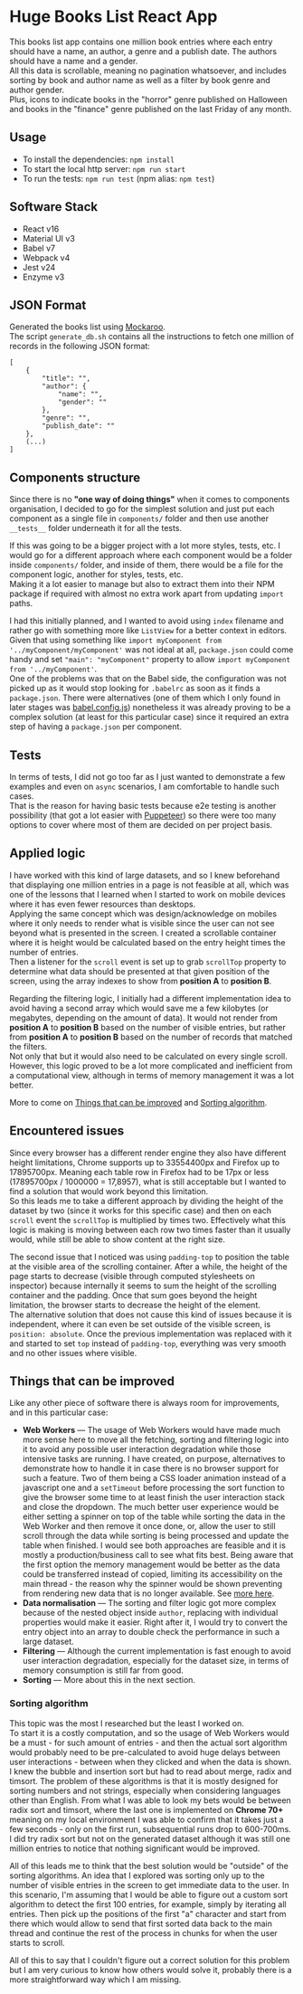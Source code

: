 # Huge Books List React App

This books list app contains one million book entries where each entry should have a name, an author, a genre and a publish date. The authors should have a name and a gender.
\
All this data is scrollable, meaning no pagination whatsoever, and includes sorting by book and author name as well as a filter by book genre and author gender.
\
Plus, icons to indicate books in the "horror" genre published on Halloween and books in the "finance" genre published on the last Friday of any month.

## Usage
* To install the dependencies: `npm install`
* To start the local http server: `npm run start`
* To run the tests: `npm run test` (npm alias: `npm test`)

## Software Stack
* React v16
* Material UI v3
* Babel v7
* Webpack v4
* Jest v24
* Enzyme v3

## JSON Format
Generated the books list using [Mockaroo](https://mockaroo.com/schemas/new).
\
The script `generate_db.sh` contains all the instructions to fetch one million of records in the following JSON format:
```
[
    {
        "title": "",
        "author": {
            "name": "",
            "gender": ""
        },
        "genre": "",
        "publish_date": ""
    },
    (...)
]
```

## Components structure
Since there is no **"one way of doing things"** when it comes to components organisation, I decided to go for the simplest solution and just put each component as a single file in ``components/`` folder and then use another ``__tests__`` folder underneath it for all the tests.

If this was going to be a bigger project with a lot more styles, tests, etc. I would go for a different approach where each component would be a folder inside ``components/`` folder, and inside of them, there would be a file for the component logic, another for styles, tests, etc.
\
Making it a lot easier to manage but also to extract them into their NPM package if required with almost no extra work apart from updating ``import`` paths.

I had this initially planned, and I wanted to avoid using ``index`` filename and rather go with something more like ``ListView`` for a better context in editors. Given that using something like ``import myComponent from '../myComponent/myComponent'`` was not ideal at all, ``package.json`` could come handy and set ``"main": "myComponent"`` property to allow ``import myComponent from '../myComponent'``.
\
One of the problems was that on the Babel side, the configuration was not picked up as it would stop looking for ``.babelrc`` as soon as it finds a ``package.json``. There were alternatives (one of them which I only found in later stages was [babel.config.js](https://babeljs.io/docs/en/config-files#project-wide-configuration)) nonetheless it was already proving to be a complex solution (at least for this particular case) since it required an extra step of having a ``package.json`` per component.

## Tests
In terms of tests, I did not go too far as I just wanted to demonstrate a few examples and even on ``async`` scenarios, I am comfortable to handle such cases.
\
That is the reason for having basic tests because e2e testing is another possibility (that got a lot easier with [Puppeteer](https://github.com/GoogleChrome/puppeteer)) so there were too many options to cover where most of them are decided on per project basis.

## Applied logic
I have worked with this kind of large datasets, and so I knew beforehand that displaying one million entries in a page is not feasible at all, which was one of the lessons that I learned when I started to work on mobile devices where it has even fewer resources than desktops.
\
Applying the same concept which was design/acknowledge on mobiles where it only needs to render what is visible since the user can not see beyond what is presented in the screen. I created a scrollable container where it is height would be calculated based on the entry height times the number of entries.
\
Then a listener for the ``scroll`` event is set up to grab ``scrollTop`` property to determine what data should be presented at that given position of the screen, using the array indexes to show from **position A** to **position B**.

Regarding the filtering logic, I initially had a different implementation idea to avoid having a second array which would save me a few kilobytes (or megabytes, depending on the amount of data). It would not render from **position A** to **position B** based on the number of visible entries, but rather from **position A** to **position B** based on the number of records that matched the filters.
\
Not only that but it would also need to be calculated on every single scroll. However, this logic proved to be a lot more complicated and inefficient from a computational view, although in terms of memory management it was a lot better.

More to come on [Things that can be improved](#markdown-header-things-that-can-be-improved) and [Sorting algorithm](#markdown-header-sorting-algorithm).

## Encountered issues
Since every browser has a different render engine they also have different height limitations, Chrome supports up to 33554400px and Firefox up to 17895700px. Meaning each table row in Firefox had to be 17px or less (17895700px / 1000000 = 17,8957), what is still acceptable but I wanted to find a solution that would work beyond this limitation.
\
So this leads me to take a different approach by dividing the height of the dataset by two (since it works for this specific case) and then on each ``scroll`` event the ``scrollTop`` is multiplied by times two. Effectively what this logic is making is moving between each row two times faster than it usually would, while still be able to show content at the right size.

The second issue that I noticed was using ``padding-top`` to position the table at the visible area of the scrolling container. After a while, the height of the page starts to decrease (visible through computed stylesheets on inspector) because internally it seems to sum the height of the scrolling container and the padding. Once that sum goes beyond the height limitation, the browser starts to decrease the height of the element.
\
The alternative solution that does not cause this kind of issues because it is independent, where it can even be set outside of the visible screen, is ``position: absolute``. Once the previous implementation was replaced with it and started to set ``top`` instead of ``padding-top``, everything was very smooth and no other issues where visible.

## Things that can be improved
Like any other piece of software there is always room for improvements, and in this particular case:

- **Web Workers** — The usage of Web Workers would have made much more sense here to move all the fetching, sorting and filtering logic into it to avoid any possible user interaction degradation while those intensive tasks are running. I have created, on purpose, alternatives to demonstrate how to handle it in case there is no browser support for such a feature. Two of them being a CSS loader animation instead of a javascript one and a ``setTimeout`` before processing the sort function to give the browser some time to at least finish the user interaction stack and close the dropdown. The much better user experience would be either setting a spinner on top of the table while sorting the data in the Web Worker and then remove it once done, or, allow the user to still scroll through the data while sorting is being processed and update the table when finished. I would see both approaches are feasible and it is mostly a production/business call to see what fits best. Being aware that the first option the memory management would be better as the data could be transferred instead of copied, limiting its accessibility on the main thread - the reason why the spinner would be shown preventing from rendering new data that is no longer available. See [more here](https://developer.mozilla.org/en-US/docs/Web/API/Web_Workers_API/Using_web_workers#Transferring_data_to_and_from_workers_further_details).
- **Data normalisation** — The sorting and filter logic got more complex because of the nested object inside ``author``, replacing with individual properties would make it easier. Right after it, I would try to convert the entry object into an array to double check the performance in such a large dataset.
- **Filtering** — Although the current implementation is fast enough to avoid user interaction degradation, especially for the dataset size, in terms of memory consumption is still far from good.
- **Sorting** — More about this in the next section.

### Sorting algorithm
This topic was the most I researched but the least I worked on.
\
To start it is a costly computation, and so the usage of Web Workers would be a must - for such amount of entries - and then the actual sort algorithm would probably need to be pre-calculated to avoid huge delays between user interactions - between when they clicked and when the data is shown.
\
I knew the bubble and insertion sort but had to read about merge, radix and timsort. The problem of these algorithms is that it is mostly designed for sorting numbers and not strings, especially when considering languages other than English. From what I was able to look my bets would be between radix sort and timsort, where the last one is implemented on **Chrome 70+** meaning on my local environment I was able to confirm that it takes just a few seconds - only on the first run, subsequential runs drop to 600-700ms.
\
I did try radix sort but not on the generated dataset although it was still one million entries to notice that nothing significant would be improved.

All of this leads me to think that the best solution would be "outside" of the sorting algorithms. An idea that I explored was sorting only up to the number of visible entries in the screen to get immediate data to the user. In this scenario, I'm assuming that I would be able to figure out a custom sort algorithm to detect the first 100 entries, for example, simply by iterating all entries. Then pick up the positions of the first "a" character and start from there which would allow to send that first sorted data back to the main thread and continue the rest of the process in chunks for when the user starts to scroll.

All of this to say that I couldn't figure out a correct solution for this problem but I am very curious to know how others would solve it, probably there is a more straightforward way which I am missing.
